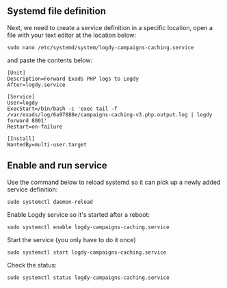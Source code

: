 ## Systemd file definition[​](https://logdy.dev/docs/logdy-systemd-service#systemd-file-definition)
Next\, we need to create a service definition in a specific location\, open a file with your text editor at the location below\:
```warp-runnable-command
sudo nano /etc/systemd/system/logdy-campaigns-caching.service
```
and paste the contents below\: 
```code
[Unit]
Description=Forward Exads PHP logs to Logdy
After=logdy.service

[Service]
User=logdy
ExecStart=/bin/bash -c 'exec tail -f /var/exads/log/6a97888e/campaigns-caching-v3.php.output.log | logdy forward 8001'
Restart=on-failure

[Install]
WantedBy=multi-user.target
```
## Enable and run service[​](https://logdy.dev/docs/logdy-systemd-service#enable-and-run-logdy-systemd-service)
Use the command below to reload systemd so it can pick up a newly added service definition\:
```warp-runnable-command
sudo systemctl daemon-reload
```
Enable Logdy service so it\'s started after a reboot\:
```warp-runnable-command
sudo systemctl enable logdy-campaigns-caching.service
```
Start the service \(you only have to do it once\)
```warp-runnable-command
sudo systemctl start logdy-campaigns-caching.service
```
Check the status\:
```warp-runnable-command
sudo systemctl status logdy-campaigns-caching.service
```
